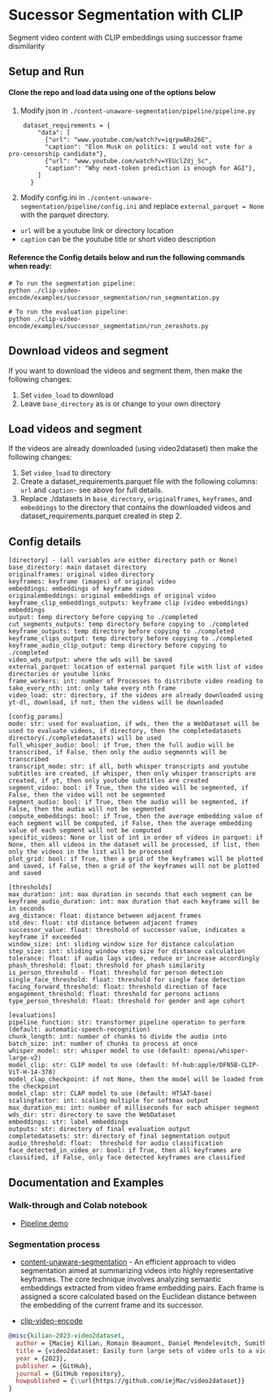 # Sucessor Segmentation with CLIP


Segment video content with CLIP embeddings using successor frame disimilarity 

## Setup and Run
#### Clone the repo and load data using one of the options below

1. Modify json in `./content-unaware-segmentation/pipeline/pipeline.py`
```
    dataset_requirements = {
        "data": [
          {"url": "www.youtube.com/watch?v=iqrpwARx26E", 
          "caption": "Elon Musk on politics: I would not vote for a pro-censorship candidate"},
          {"url": "www.youtube.com/watch?v=YEUclZdj_Sc", 
          "caption": "Why next-token prediction is enough for AGI"},
        ]
      }
```

2. Modify config.ini in `./content-unaware-segmentation/pipeline/config.ini` and  replace `external_parquet = None` with the parquet directory.
  - `url` will be a youtube link or directory location
  - `caption` can be the youtube title or short video description

#### Reference the Config details below and run the following commands when ready:
```
# To run the segmentation pipeline:
python ./clip-video-encode/examples/successor_segmentation/run_segmentation.py

# To run the evaluation pipeline:
python ./clip-video-encode/examples/successor_segmentation/run_zeroshots.py
```
## Download videos and segment
If you want to download the videos and segment them, then make the following changes:
1. Set `video_load` to download 
2. Leave `base_directory` as is or change to your own directory

## Load videos and segment
If the videos are already downloaded (using video2dataset) then make the following changes:
1. Set `video_load` to directory 
2. Create a dataset_requirements.parquet file with the following columns: `url` and `caption`- see above for full details. 
2. Replace ./datasets in `base_directory`, `originalframes`, `keyframes`, and `embeddings` to the directory that contains the downloaded videos and dataset_requirements.parquet created in step 2.

## Config details
```
[directory] - (all variables are either directory path or None)
base_directory: main dataset directory
originalframes: original video directory
keyframes: keyframe (images) of original video
embeddings: embeddings of keyframe video
originalembeddings: original embeddings of original video
keyframe_clip_embeddings_outputs: keyframe clip (video embeddings) embeddings
output: temp directory before copying to ./completed
cut_segments_outputs: temp directory before copying to ./completed
keyframe_outputs: temp directory before copying to ./completed
keyframe_clips_output: temp directory before copying to ./completed
keyframe_audio_clip_output: temp directory before copying to ./completed
video_wds_output: where the wds will be saved
external_parquet: location of external parquet file with list of video directories or youtube links
frame_workers: int: number of Processes to distribute video reading to
take_every_nth: int: only take every nth frame
video_load: str: directory, if the videos are already downloaded using yt-dl, download, if not, then the videos will be downloaded

[config_params]
mode: str: used for evaluation, if wds, then the a WebDataset will be used to evaluate videos, if directory, then the completedatasets directory(./completedatasets) will be used
full_whisper_audio: bool: if True, then the full audio will be transcribed, if False, then only the audio segmennts will be transcribed
transcript_mode: str: if all, both whisper transcripts and youtube subtitles are created, if whisper, then only whisper transcripts are created, if yt, then only youtube subtitles are created
segment_video: bool: if True, then the video will be segmented, if False, then the video will not be segmented
segment_audio: bool: if True, then the audio will be segmented, if False, then the audio will not be segmented
compute_embeddings: bool: if True, then the average embedding value of each segment will be computed, if False, then the average embedding value of each segment will not be computed
specific_videos: None or list of int in order of videos in parquet: if None, then all videos in the dataset will be processed, if list, then only the videos in the list will be processed
plot_grid: bool: if True, then a grid of the keyframes will be plotted and saved, if False, then a grid of the keyframes will not be plotted and saved

[thresholds]
max_duration: int: max duration in seconds that each segment can be
keyframe_audio_duration: int: max duration that each keyframe will be in seconds
avg_distance: float: distance between adjacent frames
std_dev: float: std distance between adjacent frames
successor_value: float: threshold of successor value, indicates a keyframe if exceeded
window_size: int: sliding window size for distance calculation
step_size: int: sliding window step size for distance calculation
tolerance: float: if audio lags video, reduce or increase accordingly
phash_threshold: float: threshold for phash similarity
is_person_threshold - float: threshold for person detection 
single_face_threshold: float: threshold for single face detection
facing_forward_threshold: float: threshold direction of face
engagement_threshold: float: threshold for persons actions 
type_person_threshold: float: threshold for gender and age cohort

[evaluations]
pipeline_function: str: transformer pipeline operation to perform (default: automatic-speech-recognition)
chunk_length: int: number of chunks to divide the audio into
batch_size: int: number of chunks to process at once
whisper_model: str: whisper model to use (default: openai/whisper-large-v2)
model_clip: str: CLIP model to use (default: hf-hub:apple/DFN5B-CLIP-ViT-H-14-378)
model_clap_checkpoint: if not None, then the model will be loaded from the checkpoint
model_clap: str: CLAP model to use (default: HTSAT-base)
scalingfactor: int: scaling multiple for softmax output
max_duration_ms: int: number of milliseconds for each whisper segment
wds_dir: str: directory to save the WebDataset
embeddings: str: label embeddings
outputs: str: directory of final evaluation output
completedatasets: str: directory of final segmentation output
audio_threshold: float:  threshold for audio classification
face_detected_in_video_or: bool: if True, then all keyframes are classified, if False, only face detected keyframes are classified
```

## Documentation and Examples

### Walk-through and Colab notebook
* [Pipeline demo](https://colab.research.google.com/drive/1ZYAczt1sfXCbsakgr5dmgFejLNmcLMPB?usp=sharing)

### Segmentation process
* [content-unaware-segmentation](https://github.com/joelwk/content-unaware-segmentation) -  An efficient approach to video segmentation aimed at summarizing videos into highly representative keyframes. The core technique involves analyzing semantic embeddings extracted from video frame embedding pairs. Each frame is assigned a score calculated based on the Euclidean distance between the embedding of the current frame and its successor.

- [clip-video-encode](https://github.com/iejMac/clip-video-encode/blob/main/clip_video_encode/clip_video_enc)


```bibtex
@misc{kilian-2023-video2dataset,
  author = {Maciej Kilian, Romain Beaumont, Daniel Mendelevitch, Sumith Kulal, Andreas Blattmann},
  title = {video2dataset: Easily turn large sets of video urls to a video dataset},
  year = {2023},
  publisher = {GitHub},
  journal = {GitHub repository},
  howpublished = {\\url{https://github.com/iejMac/video2dataset}}
}
